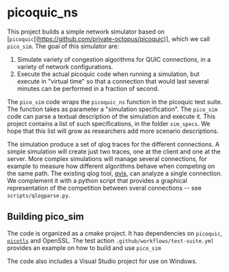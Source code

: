 # picoquic_ns

This project builds a simple network simulator based on [`picoquic`[(https://github.com/private-octopus/picoquic)],
which we call `pico_sim`. The goal of this simulator are:

1. Simulate variety of congestion algorithms for QUIC connections, in a variety of network configurations.
2. Execute the actual picoquic code when running a simulation, but execute in "virtual time"
   so that a connection that would last several minutes can be performed in a fraction of second.

The `pico_sim` code wraps the `picoquic_ns` function in the picoquic test suite.
The function takes as parameter a "simulation specification". The `pico_sim` code can parse
a textual description of the simulation and execute it. This project contains a list
of such specifications, in the folder `sim_specs`. We hope that this list will grow
as researchers add more scenario descriptions.

The simulation produce a set of qlog traces for the different connections. A simple
simulation will create just two traces, one at the client and one at the server.
More complex simulations will manage several connections, for example to measure
how different algorithms behave when competing on the same path. The existing
qlog tool, [qvis](https://qvis.quictools.info/), can analyze a single connection.
We complement it with a python script that provides a graphical representation
of the competition between sveral connections -- see `scripts/qlogparse.py`.

## Building pico_sim

The code is organized as a cmake project. It has dependencies on `picoquic`,
[`picotls`](https://github.com/h2o/picotls) and OpenSSL. The test action
`.github/workflows/test-suite.yml` provides an example on how to build
and use `pico_sim`

The code also includes a Visual Studio project for use on Windows.
